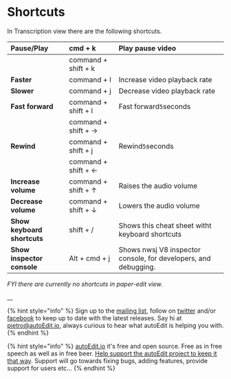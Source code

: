 # Shortcuts

In Transcription view there are the following shortcuts.

| Pause/Play | cmd + k | Play pause video |
| :--- | :--- | :--- |
|  | command + shift + k |  |
| **Faster** | command + l | Increase video playback rate |
| **Slower** | command + j | Decrease video playback rate |
| **Fast forward** | command + shift + l | Fast forward`5`seconds |
|  | command + shift + → |  |
| **Rewind** | command + shift + j | Rewind`5`seconds |
|  | command + shift + ← |  |
| **Increase volume** | command + shift + ↑ | Raises the audio volume |
| **Decrease volume** | command + shift + ↓ | Lowers the audio volume |
| **Show keyboard shortcuts** | shift + / | Shows this cheat sheet witht keyboard shortcuts |
| **Show inspector console** | Alt + cmd + j | Shows nwsj V8 inspector console, for developers, and debugging. |

_FYI there are currently no shortcuts in paper-edit view._

\_\_

{% hint style="info" %}
Sign up to the [mailing list](http://eepurl.com/cMzwSX), follow on [twitter](http://twitter.com/autoEdit2) and/or [facebook](https://www.facebook.com/autoEdit.io/) to keep up to date with the latest releases. Say hi at [pietro@autoEdit.io](mailto:pietro@autoEdit.io?Subject=Hello), always curious to hear what autoEdit is helping you with.
{% endhint %}

{% hint style="info" %}
[autoEdit.io](http://www.autoEdit.io) it's free and open source. Free as in free speech as well as in free beer. [Help support the autoEdit project to keep it that way](https://donorbox.org/c9762eef-0e08-468e-90cb-2d00643697f8?recurring=true). Support will go towards fixing bugs, adding features, provide support for users etc...
{% endhint %}




